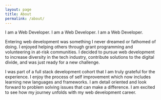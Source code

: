 ```yaml
---
layout: page
title: About
permalink: /about/
---
```

<!-- 
This is the base Jekyll theme. You can find out more info about customizing your Jekyll theme, as well as basic Jekyll usage documentation at [jekyllrb.com](http://jekyllrb.com/)

You can find the source code for the Jekyll new theme at: [github.com/jglovier/jekyll-new](https://github.com/jglovier/jekyll-new)

You can find the source code for Jekyll at [github.com/jekyll/jekyll](https://github.com/jekyll/jekyll)
 -->

I am a Web Developer. I am a Web Developer. I am a Web Developer.

Entering web development was something I never dreamed or fathomed of doing. I enjoyed helping others through grant
programming and volunteering in at-risk communities. I decided to pursue web development to increase diversity in the tech
industry, contribute solutions to the digital divide, and was just ready for a new challenge.

I was part of a full stack development cohort that I am truly grateful for the experience. I enjoy the process of self improvement which now includes learning new languages and frameworks. I am detail oriented and look forward to problem solving issues that can make a difference. I am excited to see how my journey unfolds with my web development career.
